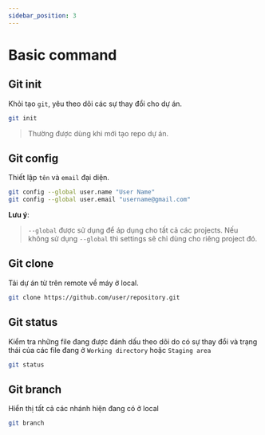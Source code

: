```yaml
---
sidebar_position: 3
---
```


# Basic command

## Git init

Khỏi tạo `git`, yêu theo dõi các sự thay đổi cho dự án.

```bash
git init
```

> Thường được dùng khi mới tạo repo dự án.

## Git config

Thiết lập `tên` và `email` đại diện.

```bash
git config --global user.name "User Name"
git config --global user.email "username@gmail.com"
```

**Lưu ý**:

> `--global` được sử dụng để áp dụng cho tất cả các projects. Nếu không sử dụng `--global` thì settings sẽ chỉ dùng cho riêng project đó.

## Git clone

Tải dự án từ trên remote về máy ở local.

```bash
git clone https://github.com/user/repository.git
```

## Git status

Kiểm tra những file đang được đánh dấu theo dõi do có sự thay đổi và trạng thái của các file đang ở `Working directory` hoặc `Staging area`

```bash
git status
```

## Git branch

Hiển thị tất cả các nhánh hiện đang có ở local

```bash
git branch
```
